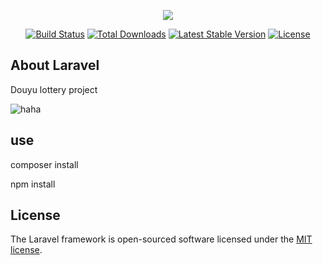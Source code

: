 <p align="center"><img src="https://laravel.com/assets/img/components/logo-laravel.svg"></p>

<p align="center">
<a href="https://travis-ci.org/laravel/framework"><img src="https://travis-ci.org/laravel/framework.svg" alt="Build Status"></a>
<a href="https://packagist.org/packages/laravel/framework"><img src="https://poser.pugx.org/laravel/framework/d/total.svg" alt="Total Downloads"></a>
<a href="https://packagist.org/packages/laravel/framework"><img src="https://poser.pugx.org/laravel/framework/v/stable.svg" alt="Latest Stable Version"></a>
<a href="https://packagist.org/packages/laravel/framework"><img src="https://poser.pugx.org/laravel/framework/license.svg" alt="License"></a>
</p>

## About Laravel

Douyu lottery project

![haha](https://timgsa.baidu.com/timg?image&quality=80&size=b9999_10000&sec=1494331517247&di=da53acca7260e0770a6424779497126b&imgtype=0&src=http%3A%2F%2Fpic2.orsoon.com%2F2016%2F1215%2F20161215100547239.jpg)

## use

composer install

npm install

## License

The Laravel framework is open-sourced software licensed under the [MIT license](http://opensource.org/licenses/MIT).
